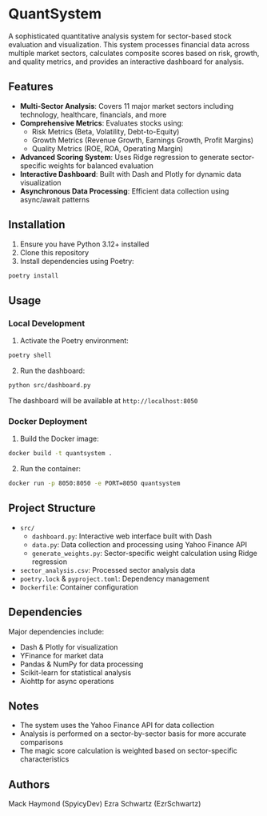 # QuantSystem

A sophisticated quantitative analysis system for sector-based stock evaluation and visualization. This system processes financial data across multiple market sectors, calculates composite scores based on risk, growth, and quality metrics, and provides an interactive dashboard for analysis.

## Features

- **Multi-Sector Analysis**: Covers 11 major market sectors including technology, healthcare, financials, and more
- **Comprehensive Metrics**: Evaluates stocks using:
  - Risk Metrics (Beta, Volatility, Debt-to-Equity)
  - Growth Metrics (Revenue Growth, Earnings Growth, Profit Margins)
  - Quality Metrics (ROE, ROA, Operating Margin)
- **Advanced Scoring System**: Uses Ridge regression to generate sector-specific weights for balanced evaluation
- **Interactive Dashboard**: Built with Dash and Plotly for dynamic data visualization
- **Asynchronous Data Processing**: Efficient data collection using async/await patterns

## Installation

1. Ensure you have Python 3.12+ installed
2. Clone this repository
3. Install dependencies using Poetry:
```sh
poetry install
```

## Usage

### Local Development

1. Activate the Poetry environment:
```sh
poetry shell
```

2. Run the dashboard:
```sh
python src/dashboard.py
```

The dashboard will be available at `http://localhost:8050`

### Docker Deployment

1. Build the Docker image:
```sh
docker build -t quantsystem .
```

2. Run the container:
```sh
docker run -p 8050:8050 -e PORT=8050 quantsystem
```

## Project Structure

- `src/`
  - `dashboard.py`: Interactive web interface built with Dash
  - `data.py`: Data collection and processing using Yahoo Finance API
  - `generate_weights.py`: Sector-specific weight calculation using Ridge regression
- `sector_analysis.csv`: Processed sector analysis data
- `poetry.lock` & `pyproject.toml`: Dependency management
- `Dockerfile`: Container configuration

## Dependencies

Major dependencies include:
- Dash & Plotly for visualization
- YFinance for market data
- Pandas & NumPy for data processing
- Scikit-learn for statistical analysis
- Aiohttp for async operations

## Notes

- The system uses the Yahoo Finance API for data collection
- Analysis is performed on a sector-by-sector basis for more accurate comparisons
- The magic score calculation is weighted based on sector-specific characteristics

## Authors

Mack Haymond (SpyicyDev)
Ezra Schwartz (EzrSchwartz)